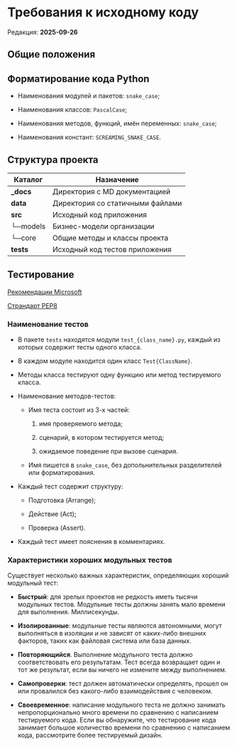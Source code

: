 # Требования к исходному коду

Редакция: **2025-09-26**

## Общие положения

## Форматирование кода Python

* Наименования модулей и пакетов: `snake_case`;

* Наименования классов: `PascalCase`;

* Наименования методов, функций, имён переменных: `snake_case`;

* Наименования констант: `SCREAMING_SNAKE_CASE`.

## Структура проекта

| Каталог | Назначение |
|-|-|
| **_docs** | Директория с MD документацией |
| **data** | Директория со статичными файлами |
| **src** | Исходный код приложения |
| └─models | Бизнес-модели организации |
| └─core | Общие методы и классы проекта |
| **tests** | Исходный код тестов приложения |

## Тестирование

[Рекомендации Microsoft](https://learn.microsoft.com/ru-ru/dotnet/core/testing/unit-testing-best-practices)

[Страндарт PEP8](https://peps.python.org/pep-0008)

### Наименование тестов

* В пакете `tests` находятся модули `test_{class_name}.py`, каждый из которых содержит тесты одного класса.

* В каждом модуле находится один класс `Test{ClassName}`.

* Методы класса тестируют одну функцию или метод тестируемого класса.

* Наименование методов-тестов:

  * Имя теста состоит из 3-х частей:

    1. имя проверяемого метода;

    2. сценарий, в котором тестируется метод;

    3. ожидаемое поведение при вызове сценария.

  * Имя пишется в `snake_case`, без допольнительных разделителей или форматирования.

* Каждый тест содержит структуру:

  * Подготовка (Arrange);

  * Действие (Act);

  * Проверка (Assert).

* Каждый тест имеет пояснения в комментариях.

### Характеристики хороших модульных тестов

Существует несколько важных характеристик, определяющих хороший модульный тест:

* **Быстрый**: для зрелых проектов не редкость иметь тысячи модульных тестов. Модульные тесты должны занять мало времени для выполнения. Миллисекунды.

* **Изолированные**: модульные тесты являются автономными, могут выполняться в изоляции и не зависят от каких-либо внешних факторов, таких как файловая система или база данных.

* **Повторяющийся**. Выполнение модульного теста должно соответствовать его результатам. Тест всегда возвращает один и тот же результат, если вы ничего не измените между выполнением.

* **Самопроверки**: тест должен автоматически определять, прошел он или провалился без какого-либо взаимодействия с человеком.

* **Своевременное**: написание модульного теста не должно занимать непропорционально много времени по сравнению с написанием тестируемого кода. Если вы обнаружите, что тестирование кода занимает большое количество времени по сравнению с написанием кода, рассмотрите более тестируемый дизайн.
